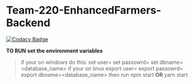 # Team-220-EnhancedFarmers-Backend

[![Codacy Badge](https://api.codacy.com/project/badge/Grade/6506934b2237414b96668e79a7c26e31)](https://app.codacy.com/gh/BuildForSDGCohort2/Team-220-EnhancedFarmers-Backend?utm_source=github.com&utm_medium=referral&utm_content=BuildForSDGCohort2/Team-220-EnhancedFarmers-Backend&utm_campaign=Badge_Grade_Settings)

**TO RUN**
**set the environment variables**

> if your on windows do this:
> set user=<username>
> set passowrd=<password>
> set dbname=<database_name>
> if your on linux
> export user=<username>
> export passowrd=<password>
> export dbname=<database_name>
> then run
> npm start
> **OR**
> yarn start
